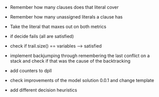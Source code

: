 - Remember how many clauses does that literal cover
- Remember how many unassigned literals a clause has
- Take the literal that maxes out on both metrics 

- if decide fails (all are satisfied)
- check if trail.size() == variables --> satisfied

- implement backjumping through remembering the last conflict on a stack and check if that was the cause of the backtracking

- add counters to dpll
- check improvements of the model solution 0.0.1 and change template
- add different decision heuristics
